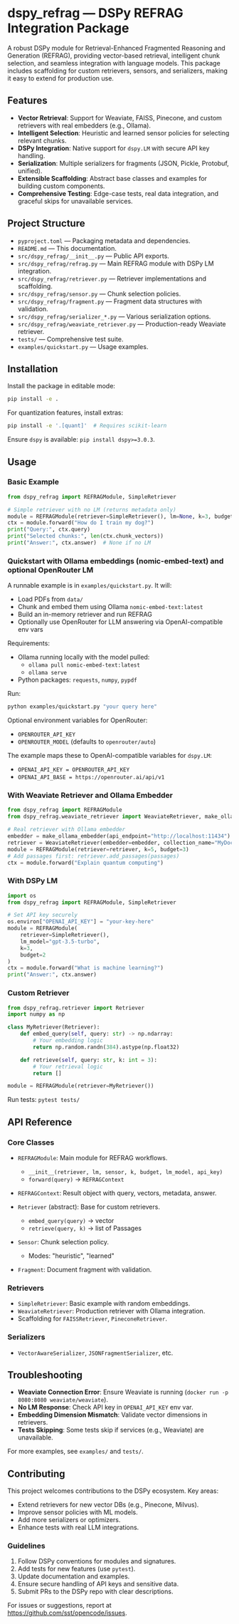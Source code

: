 # dspy_refrag — DSPy REFRAG Integration Package

A robust DSPy module for Retrieval-Enhanced Fragmented Reasoning and Generation (REFRAG), providing vector-based retrieval, intelligent chunk selection, and seamless integration with language models. This package includes scaffolding for custom retrievers, sensors, and serializers, making it easy to extend for production use.

## Features

- **Vector Retrieval**: Support for Weaviate, FAISS, Pinecone, and custom retrievers with real embedders (e.g., Ollama).
- **Intelligent Selection**: Heuristic and learned sensor policies for selecting relevant chunks.
- **DSPy Integration**: Native support for `dspy.LM` with secure API key handling.
- **Serialization**: Multiple serializers for fragments (JSON, Pickle, Protobuf, unified).
- **Extensible Scaffolding**: Abstract base classes and examples for building custom components.
- **Comprehensive Testing**: Edge-case tests, real data integration, and graceful skips for unavailable services.

## Project Structure

- `pyproject.toml` — Packaging metadata and dependencies.
- `README.md` — This documentation.
- `src/dspy_refrag/__init__.py` — Public API exports.
- `src/dspy_refrag/refrag.py` — Main REFRAG module with DSPy LM integration.
- `src/dspy_refrag/retriever.py` — Retriever implementations and scaffolding.
- `src/dspy_refrag/sensor.py` — Chunk selection policies.
- `src/dspy_refrag/fragment.py` — Fragment data structures with validation.
- `src/dspy_refrag/serializer_*.py` — Various serialization options.
- `src/dspy_refrag/weaviate_retriever.py` — Production-ready Weaviate retriever.
- `tests/` — Comprehensive test suite.
- `examples/quickstart.py` — Usage examples.

## Installation

Install the package in editable mode:

```bash
pip install -e .
```

For quantization features, install extras:

```bash
pip install -e '.[quant]'  # Requires scikit-learn
```

Ensure `dspy` is available: `pip install dspy>=3.0.3`.

## Usage

### Basic Example

```python
from dspy_refrag import REFRAGModule, SimpleRetriever

# Simple retriever with no LM (returns metadata only)
module = REFRAGModule(retriever=SimpleRetriever(), lm=None, k=3, budget=2)
ctx = module.forward("How do I train my dog?")
print("Query:", ctx.query)
print("Selected chunks:", len(ctx.chunk_vectors))
print("Answer:", ctx.answer)  # None if no LM
```

### Quickstart with Ollama embeddings (nomic-embed-text) and optional OpenRouter LM

A runnable example is in `examples/quickstart.py`. It will:
- Load PDFs from `data/`
- Chunk and embed them using Ollama `nomic-embed-text:latest`
- Build an in-memory retriever and run REFRAG
- Optionally use OpenRouter for LLM answering via OpenAI-compatible env vars

Requirements:
- Ollama running locally with the model pulled:
  - `ollama pull nomic-embed-text:latest`
  - `ollama serve`
- Python packages: `requests`, `numpy`, `pypdf`

Run:
```bash
python examples/quickstart.py "your query here"
```

Optional environment variables for OpenRouter:
- `OPENROUTER_API_KEY`
- `OPENROUTER_MODEL` (defaults to `openrouter/auto`)

The example maps these to OpenAI-compatible variables for `dspy.LM`:
- `OPENAI_API_KEY = OPENROUTER_API_KEY`
- `OPENAI_API_BASE = https://openrouter.ai/api/v1`

### With Weaviate Retriever and Ollama Embedder

```python
from dspy_refrag import REFRAGModule
from dspy_refrag.weaviate_retriever import WeaviateRetriever, make_ollama_embedder

# Real retriever with Ollama embedder
embedder = make_ollama_embedder(api_endpoint="http://localhost:11434")
retriever = WeaviateRetriever(embedder=embedder, collection_name="MyDocs")
module = REFRAGModule(retriever=retriever, k=5, budget=3)
# Add passages first: retriever.add_passages(passages)
ctx = module.forward("Explain quantum computing")
```

### With DSPy LM

```python
import os
from dspy_refrag import REFRAGModule, SimpleRetriever

# Set API key securely
os.environ["OPENAI_API_KEY"] = "your-key-here"
module = REFRAGModule(
    retriever=SimpleRetriever(),
    lm_model="gpt-3.5-turbo",
    k=3,
    budget=2
)
ctx = module.forward("What is machine learning?")
print("Answer:", ctx.answer)
```

### Custom Retriever

```python
from dspy_refrag.retriever import Retriever
import numpy as np

class MyRetriever(Retriever):
    def embed_query(self, query: str) -> np.ndarray:
        # Your embedding logic
        return np.random.randn(384).astype(np.float32)

    def retrieve(self, query: str, k: int = 3):
        # Your retrieval logic
        return []

module = REFRAGModule(retriever=MyRetriever())
```

Run tests: `pytest tests/`

## API Reference

### Core Classes

- `REFRAGModule`: Main module for REFRAG workflows.
  - `__init__(retriever, lm, sensor, k, budget, lm_model, api_key)`
  - `forward(query)` -> `REFRAGContext`

- `REFRAGContext`: Result object with query, vectors, metadata, answer.

- `Retriever` (abstract): Base for custom retrievers.
  - `embed_query(query)` -> vector
  - `retrieve(query, k)` -> list of Passages

- `Sensor`: Chunk selection policy.
  - Modes: "heuristic", "learned"

- `Fragment`: Document fragment with validation.

### Retrievers

- `SimpleRetriever`: Basic example with random embeddings.
- `WeaviateRetriever`: Production retriever with Ollama integration.
- Scaffolding for `FAISSRetriever`, `PineconeRetriever`.

### Serializers

- `VectorAwareSerializer`, `JSONFragmentSerializer`, etc.

## Troubleshooting

- **Weaviate Connection Error**: Ensure Weaviate is running (`docker run -p 8080:8080 weaviate/weaviate`).
- **No LM Response**: Check API key in `OPENAI_API_KEY` env var.
- **Embedding Dimension Mismatch**: Validate vector dimensions in retrievers.
- **Tests Skipping**: Some tests skip if services (e.g., Weaviate) are unavailable.

For more examples, see `examples/` and `tests/`.

## Contributing

This project welcomes contributions to the DSPy ecosystem. Key areas:

- Extend retrievers for new vector DBs (e.g., Pinecone, Milvus).
- Improve sensor policies with ML models.
- Add more serializers or optimizers.
- Enhance tests with real LLM integrations.

### Guidelines

1. Follow DSPy conventions for modules and signatures.
2. Add tests for new features (use `pytest`).
3. Update documentation and examples.
4. Ensure secure handling of API keys and sensitive data.
5. Submit PRs to the DSPy repo with clear descriptions.

For issues or suggestions, report at https://github.com/sst/opencode/issues.
